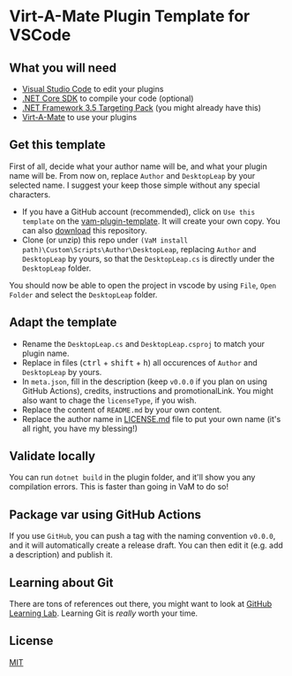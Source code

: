 # Virt-A-Mate Plugin Template for VSCode

## What you will need

- [Visual Studio Code](https://code.visualstudio.com/) to edit your plugins
- [.NET Core SDK](https://dotnet.microsoft.com/download) to compile your code (optional)
- [.NET Framework 3.5 Targeting Pack](https://stackoverflow.com/a/47621616/154480) (you might already have this)
- [Virt-A-Mate](https://www.patreon.com/meshedvr/) to use your plugins

## Get this template

First of all, decide what your author name will be, and what your plugin name will be. From now on, replace `Author` and `DesktopLeap` by your selected name. I suggest your keep those simple without any special characters.

- If you have a GitHub account (recommended), click on `Use this template` on the [vam-plugin-template](https://github.com/acidbubbles/vam-plugin-template). It will create your own copy. You can also [download](https://github.com/acidbubbles/vam-plugin-template/archive/master.zip) this repository.
- Clone (or unzip) this repo under `(VaM install path)\Custom\Scripts\Author\DesktopLeap`, replacing `Author` and `DesktopLeap` by yours, so that the `DesktopLeap.cs` is directly under the `DesktopLeap` folder.

You should now be able to open the project in vscode by using `File`, `Open Folder` and select the `DesktopLeap` folder.

## Adapt the template

- Rename the `DesktopLeap.cs` and `DesktopLeap.csproj` to match your plugin name.
- Replace in files (<kbd>ctrl</kbd> + <kbd>shift</kbd> + <kbd>h</kbd>) all occurences of `Author` and `DesktopLeap` by yours.
- In `meta.json`, fill in the description (keep `v0.0.0` if you plan on using GitHub Actions), credits, instructions and promotionalLink. You might also want to chage the `licenseType`, if you wish.
- Replace the content of `README.md` by your own content.
- Replace the author name in [LICENSE.md](LICENSE.md) file to put your own name (it's all right, you have my blessing!)

## Validate locally

You can run `dotnet build` in the plugin folder, and it'll show you any compilation errors. This is faster than going in VaM to do so!

## Package var using GitHub Actions

If you use `GitHub`, you can push a tag with the naming convention `v0.0.0`, and it will automatically create a release draft. You can then edit it (e.g. add a description) and publish it.

## Learning about Git

There are tons of references out there, you might want to look at [GitHub Learning Lab](https://lab.github.com/). Learning Git is _really_ worth your time.

## License

[MIT](LICENSE.md)
